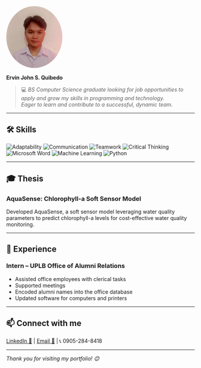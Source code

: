 <img src="./myphoto.jpg" alt="Ervin John S. Quibedo" width="150" style="border-radius: 50%;"/>

**Ervin John S. Quibedo**

> 💻 *BS Computer Science graduate looking for job opportunities to apply and grow my skills in programming and technology.  
> Eager to learn and contribute to a successful, dynamic team.*

---

## 🛠️ Skills

![Adaptability](https://img.shields.io/badge/Adaptability-4BC51D?style=for-the-badge&logo=appveyor&logoColor=white)
![Communication](https://img.shields.io/badge/Communication-0078D7?style=for-the-badge&logo=microsoft-outlook&logoColor=white)
![Teamwork](https://img.shields.io/badge/Teamwork-FDA50F?style=for-the-badge&logo=slack&logoColor=white)
![Critical Thinking](https://img.shields.io/badge/Critical_Thinking-6F42C1?style=for-the-badge&logo=brain&logoColor=white)
![Microsoft Word](https://img.shields.io/badge/Microsoft_Word-2B579A?style=for-the-badge&logo=microsoft-word&logoColor=white)
![Machine Learning](https://img.shields.io/badge/Machine_Learning-FF6F61?style=for-the-badge&logo=tensorflow&logoColor=white)
![Python](https://img.shields.io/badge/Python-3776AB?style=for-the-badge&logo=python&logoColor=white)

---

## 🎓 Thesis

### AquaSense: Chlorophyll-a Soft Sensor Model  
Developed AquaSense, a soft sensor model leveraging water quality parameters to predict chlorophyll-a levels for cost-effective water quality monitoring.

---

## 💼 Experience

### Intern – UPLB Office of Alumni Relations  
- Assisted office employees with clerical tasks  
- Supported meetings  
- Encoded alumni names into the office database  
- Updated software for computers and printers

---

## 📫 Connect with me

[LinkedIn 🔗](https://linkedin.com/in/yourprofile) | [Email 📧](mailto:your.email@example.com) | 📞 0905-284-8418

---

*Thank you for visiting my portfolio! 😊*
